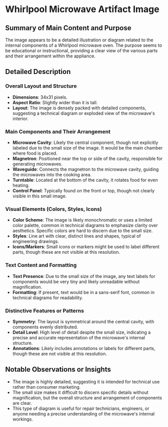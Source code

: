 # Whirlpool Microwave Artifact Image

## Summary of Main Content and Purpose
The image appears to be a detailed illustration or diagram related to the internal components of a Whirlpool microwave oven. The purpose seems to be educational or instructional, providing a clear view of the various parts and their arrangement within the appliance.

## Detailed Description

### Overall Layout and Structure
- **Dimensions**: 34x31 pixels.
- **Aspect Ratio**: Slightly wider than it is tall.
- **Layout**: The image is densely packed with detailed components, suggesting a technical diagram or exploded view of the microwave's interior.

### Main Components and Their Arrangement
- **Microwave Cavity**: Likely the central component, though not explicitly labeled due to the small size of the image. It would be the main chamber where food is placed.
- **Magnetron**: Positioned near the top or side of the cavity, responsible for generating microwaves.
- **Waveguide**: Connects the magnetron to the microwave cavity, guiding the microwaves into the cooking area.
- **Turntable**: Located at the bottom of the cavity, it rotates food for even heating.
- **Control Panel**: Typically found on the front or top, though not clearly visible in this small image.

### Visual Elements (Colors, Styles, Icons)
- **Color Scheme**: The image is likely monochromatic or uses a limited color palette, common in technical diagrams to emphasize clarity over aesthetics. Specific colors are hard to discern due to the small size.
- **Styles**: Line art with clear, distinct lines and shapes, typical of engineering drawings.
- **Icons/Markers**: Small icons or markers might be used to label different parts, though these are not visible at this resolution.

### Text Content and Formatting
- **Text Presence**: Due to the small size of the image, any text labels for components would be very tiny and likely unreadable without magnification.
- **Formatting**: If present, text would be in a sans-serif font, common in technical diagrams for readability.

### Distinctive Features or Patterns
- **Symmetry**: The layout is symmetrical around the central cavity, with components evenly distributed.
- **Detail Level**: High level of detail despite the small size, indicating a precise and accurate representation of the microwave's internal structure.
- **Annotations**: Likely includes annotations or labels for different parts, though these are not visible at this resolution.

## Notable Observations or Insights
- The image is highly detailed, suggesting it is intended for technical use rather than consumer marketing.
- The small size makes it difficult to discern specific details without magnification, but the overall structure and arrangement of components are clear.
- This type of diagram is useful for repair technicians, engineers, or anyone needing a precise understanding of the microwave's internal workings.